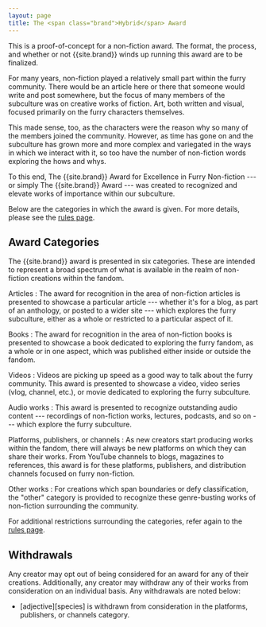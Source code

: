 ```yaml
---
layout: page
title: The <span class="brand">Hybrid</span> Award
---
```


<div class="announcement">
    This is a proof-of-concept for a non-fiction award. The format, the process, and whether or not {{site.brand}} winds up running this award are to be finalized.
</div>

For many years, non-fiction played a relatively small part within the furry community. There would be an article here or there that someone would write and post somewhere, but the focus of many members of the subculture was on creative works of fiction. Art, both written and visual, focused primarily on the furry characters themselves.

This made sense, too, as the characters were the reason why so many of the members joined the community. However, as time has gone on and the subculture has grown more and more complex and variegated in the ways in which we interact with it, so too have the number of non-fiction words exploring the hows and whys.

To this end, The {{site.brand}} Award for Excellence in Furry Non-fiction --- or simply The {{site.brand}} Award --- was created to recognized and elevate works of importance within our subculture.

Below are the categories in which the award is given. For more details, please see the [rules page](/award/rules).

## Award Categories

The {{site.brand}} award is presented in six categories. These are intended to represent a broad spectrum of what is available in the realm of non-fiction creations within the fandom.

Articles
:   The award for recognition in the area of non-fiction articles is presented to showcase a particular article --- whether it's for a blog, as part of an anthology, or posted to a wider site --- which explores the furry subculture, either as a whole or restricted to a particular aspect of it.

Books
:   The award for recognition in the area of non-fiction books is presented to showcase a book dedicated to exploring the furry fandom, as a whole or in one aspect, which was published either inside or outside the fandom.

Videos
:   Videos are picking up speed as a good way to talk about the furry community. This award is presented to showcase a video, video series (vlog, channel, etc.), or movie dedicated to exploring the furry subculture.

Audio works
:   This award is presented to recognize outstanding audio content --- recordings of non-fiction works, lectures, podcasts, and so on --- which explore the furry subculture.

Platforms, publishers, or channels
:   As new creators start producing works within the fandom, there will always be new platforms on which they can share their works. From YouTube channels to blogs, magazines to references, this award is for these platforms, publishers, and distribution channels focused on furry non-fiction.

Other works
:   For creations which span boundaries or defy classification, the "other" category is provided to recognize these genre-busting works of non-fiction surrounding the community.

For additional restrictions surrounding the categories, refer again to the [rules page](/award/rules).

## Withdrawals

Any creator may opt out of being considered for an award for any of their creations. Additionally, any creator may withdraw any of their works from consideration on an individual basis.  Any withdrawals are noted below:

* \[adjective\]\[species\] is withdrawn from consideration in the platforms, publishers, or channels category.
